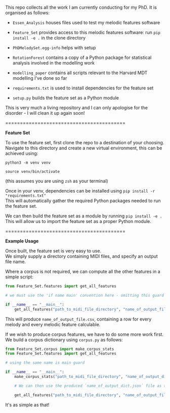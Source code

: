This repo collects all the work I am currently conducting for my PhD. It is organised as follows:
- `Essen_Analysis` houses files used to test my melodic features software
  
- `Feature_Set` provides access to this melodic features software: run `pip install -e .` in the clone directory

- `PhDMelodySet.egg-info` helps with setup

- `RotationForest` contains a copy of a Python package for statistical analysis involved in the modelling work

- `modelling_paper` contains all scripts relevant to the Harvard MDT modelling I've done so far

- `requirements.txt` is used to install dependencies for the feature set

- `setup.py` builds the feature set as a Python module

This is very much a living repository and I can only apologise for the disorder - I will clean it up again soon!  

========================================= 

**Feature Set**

To use the feature set, first clone the repo to a destination of your choosing.
Navigate to this directory and create a new virtual environment, this can be achieved using:  

`python3 -m venv venv`  

`source venv/bin/activate`  

(this assumes you are using `zsh` as your terminal)  


Once in your venv, dependencies can be installed using `pip install -r "requirements.txt"`  
This will automatically gather the required Python packages needed to run the feature set.  

We can then build the feature set as a module by running `pip install -e .`  
This will allow us to import the feature set as a proper Python module.  

=========================================  

**Example Usage**

Once built, the feature set is very easy to use.  
We simply supply a directory containing MIDI files, and specify an output file name.

Where a corpus is not required, we can compute all the other features in a simple script:

```py
from Feature_Set.features import get_all_features

# we must use the 'if name main' convention here - omitting this guard will result in a circular import

if __name__ == "__main__":
    get_all_features("path_to_midi_file_directory", "name_of_output_file")
```

This will produce `name_of_output_file.csv`, containing a row for every melody and every melodic feature calculable.

If we wish to produce corpus features, we have to do some more work first. We build a corpus dictionary using `corpus.py` as follows:

```py
from Feature_Set.corpus import make_corpus_stats
from Feature_Set.features import get_all_features

# using the same name is main guard

if __name__ == "__main__":
    make_corpus_stats("path_to_midi_file_directory", "name_of_output_dict")

    # We can then use the produced `name_of_output_dict.json` file as the third argument in our `get_all_features` function

    get_all_features("path_to_midi_file_directory", "name_of_output_file", "name_of_output_dict.json")
```

It's as simple as that!
